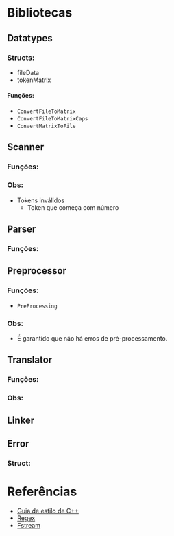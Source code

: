 # Bibliotecas


## Datatypes

### Structs:
* fileData
* tokenMatrix

#### Funções:
* `ConvertFileToMatrix`
* `ConvertFileToMatrixCaps`
* `ConvertMatrixToFile`

## Scanner

### Funções:

### Obs:
* Tokens inválidos
    * Token que começa com número

## Parser

### Funções:

## Preprocessor

### Funções:
* `PreProcessing`

### Obs:
- É garantido que não há erros de pré-processamento.

## Translator

### Funções:

### Obs:

## Linker

## Error

### Struct:


# Referências

* [Guia de estilo de C++](https://google.github.io/styleguide/cppguide.html)
* [Regex](https://cplusplus.com/reference/regex/)
* [Fstream](https://cplusplus.com/reference/fstream/fstream/)
